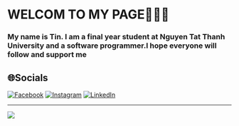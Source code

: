 <h1>WELCOM TO MY PAGE🤗🤗🤗</h1>
<h3>My name is Tin. I am a final year student at Nguyen Tat Thanh University and a software programmer.I hope everyone will follow and support me</h3>

## 🌐Socials
[![Facebook](https://img.shields.io/badge/Facebook-%231877F2.svg?logo=Facebook&logoColor=white)](https://facebook.com/https://www.facebook.com/tinthan24) [![Instagram](https://img.shields.io/badge/Instagram-%23E4405F.svg?logo=Instagram&logoColor=white)](https://instagram.com/https://www.instagram.com/tinthan24/) [![LinkedIn](https://img.shields.io/badge/LinkedIn-%230077B5.svg?logo=linkedin&logoColor=white)](https://linkedin.com/in/https://www.linkedin.com/in/t%C3%ADn-tr%E1%BA%A7n-v%C4%A9nh-261827247/) 




---
[![](https://visitcount.itsvg.in/api?id=Lobbykid&icon=0&color=0)](https://visitcount.itsvg.in)
